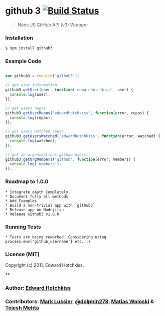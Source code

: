 
# github 3 [![Build Status](https://secure.travis-ci.org/edwardhotchkiss/github3.png)](http://travis-ci.org/edwardhotchkiss/github3)

> Node.JS GitHub API (v3) Wrapper

### Installation

```bash
$ npm install github3
```

### Example Code

```javascript

var github3 = require('github3');

// get user information
github3.getUser(user, function('edwardhotchkiss', user) {
  console.log(user);
});

// get users repos
github3.getUserRepos('edwardhotchkiss', function(error, repos) {
  console.log(repos);
});

// get users watched repos
github3.getUsersWatched('edwardhotchkiss', function(error, watched) {
  console.log(watched);
});

// get an organizations github users
github3.getOrgMembers('github', function(error, members) {
  console.log('members');
});

```

### Roadmap to 1.0.0

	* Integrate oAuth Completely
	* Document fully all methods
	* Add Examples
	* Build a non-trivial app with `github3`
	* Release app on Nodejitsu
	* Release Github3 v1.0.0

### Running Tests

	* Tests are being reworked. Considering using process.env['github_username'] etc...?

### License (MIT)

Copyright (c) 2011, Edward Hotchkiss.

**

### Author: [Edward Hotchkiss][0]
### Contributors: [Mark Lussier][1], [@dolphin278][2], [Matias Woloski][3] & [Tejesh Mehta][4]

[0]: http://github.com/edwardhotchkiss/
[1]: https://github.com/intabulas/
[2]: https://github.com/dolphin278/
[3]: https://github.com/woloski/
[4]: https://github.com/tjmehta/

